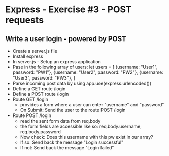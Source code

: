 # Express - Exercise #3 - POST requests

## Write a user login - powered by POST

* Create a server.js file
* Install express
* In server.js - Setup an express application
* Pase in the following array of users:
    let users = [
        {username: "User1", password: "PW1"},
        {username: "User2", password: "PW2"},
        {username: "User3", password: "PW3"},
    ]
* Parse incoming post data by using app.use(express.urlencoded())
* Define a GET route /login
* Define a POST route /login
* Route GET /login
    * provides a form where a user can enter "username" and "password"
    * On Submit: Send the user to the route POST /login
* Route POST /login
    * read the sent form data from req.body
    * the form fields are accessible like so: 
        req.body.username, req.body.password
    * Now check: Does this username with this pw exist in our array?
    * If so: Send back the message "Login successful"
    * If not: Send back the message "Login failed"

